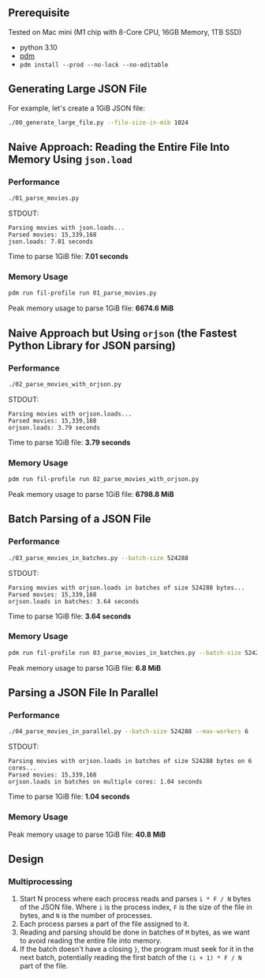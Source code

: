 ## Prerequisite

Tested on Mac mini (M1 chip with 8-Core CPU, 16GB Memory, 1TB SSD)

- python 3.10
- [pdm](https://pdm.fming.dev/latest/)
- `pdm install --prod --no-lock --no-editable`

## Generating Large JSON File

For example, let's create a 1GiB JSON file:

```bash
./00_generate_large_file.py --file-size-in-mib 1024
```

## Naive Approach: Reading the Entire File Into Memory Using `json.load`

### Performance

```bash
./01_parse_movies.py
```

STDOUT:

```text
Parsing movies with json.loads...
Parsed movies: 15,339,168
json.loads: 7.01 seconds
```

Time to parse 1GiB file: **7.01 seconds**

### Memory Usage

```bash
pdm run fil-profile run 01_parse_movies.py
```

Peak memory usage to parse 1GiB file: **6674.6 MiB**

## Naive Approach but Using `orjson` (the Fastest Python Library for JSON parsing)

### Performance

```bash
./02_parse_movies_with_orjson.py
```

STDOUT:

```text
Parsing movies with orjson.loads...
Parsed movies: 15,339,168
orjson.loads: 3.79 seconds
```

Time to parse 1GiB file: **3.79 seconds**

### Memory Usage

```bash
pdm run fil-profile run 02_parse_movies_with_orjson.py
```

Peak memory usage to parse 1GiB file: **6798.8 MiB**

## Batch Parsing of a JSON File

### Performance

```bash
./03_parse_movies_in_batches.py --batch-size 524288
```

STDOUT:

```text
Parsing movies with orjson.loads in batches of size 524288 bytes...
Parsed movies: 15,339,168
orjson.loads in batches: 3.64 seconds
```

Time to parse 1GiB file: **3.64 seconds**

### Memory Usage

```bash
pdm run fil-profile run 03_parse_movies_in_batches.py --batch-size 524288
```

Peak memory usage to parse 1GiB file: **6.8 MiB**

## Parsing a JSON File In Parallel

### Performance

```bash
./04_parse_movies_in_parallel.py --batch-size 524288 --max-workers 6
```

STDOUT:

```text
Parsing movies with orjson.loads in batches of size 524288 bytes on 6 cores...
Parsed movies: 15,339,168
orjson.loads in batches on multiple cores: 1.04 seconds
```

Time to parse 1GiB file: **1.04 seconds**

### Memory Usage

Peak memory usage to parse 1GiB file: **40.8 MiB**

## Design

### Multiprocessing

1. Start N process where each process reads and parses `i * F / N` bytes of the JSON file.
Where `i` is the process index, `F` is the size of the file in bytes, and `N` is the number of processes.
2. Each process parses a part of the file assigned to it.
3. Reading and parsing should be done in batches of `M` bytes, as we want to avoid reading the entire file into memory.
4. If the batch doesn't have a closing `}`, the program must seek for it in the next batch, potentially reading the first batch of the `(i + 1) * F / N` part of the file.
